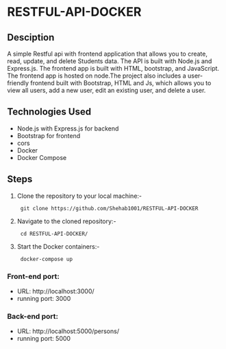 # RESTFUL-API-DOCKER

## Desciption
A simple Restful api with frontend application that allows you to create, read, update, and delete Students data. The API is built with Node.js and Express.js. The frontend app is built with HTML, bootstrap, and JavaScript. The frontend app is hosted on node.The project also includes a user-friendly frontend built with Bootstrap, HTML and Js, which allows you to view all users, add a new user, edit an existing user, and delete a user.

## Technologies Used

- Node.js with Express.js for backend
- Bootstrap for frontend 
- cors
- Docker
- Docker Compose

## Steps

1. Clone the repository to your local machine:-
        
        git clone https://github.com/Shehab1001/RESTFUL-API-DOCKER

2. Navigate to the cloned repository:-
    
        cd RESTFUL-API-DOCKER/

3. Start the Docker containers:-
        
        docker-compose up

### Front-end port:
- URL: http://localhost:3000/
- running port: 3000

### Back-end port:
- URL: http://localhost:5000/persons/
- running port: 5000


